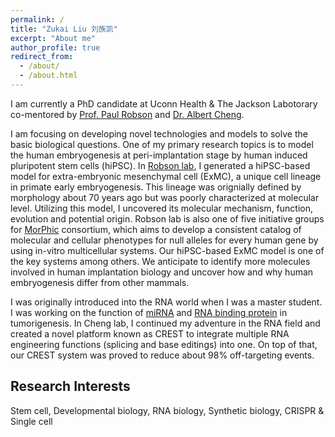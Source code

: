 ```yaml
---
permalink: /
title: "Zukai Liu 刘族凯"
excerpt: "About me"
author_profile: true
redirect_from: 
  - /about/
  - /about.html
---
```


I am currently a PhD candidate at Uconn Health & The Jackson Labotorary co-mentored by [Prof. Paul Robson](https://www.jax.org/research-and-faculty/faculty/paul-robson) and [Dr. Albert Cheng](https://cheng.bio/).

I am focusing on developing novel technologies and models to solve the basic biological questions. One of my primary research topics is to model the human embryogenesis at peri-implantation stage by human induced pluripotent stem cells (hiPSC). In [Robson lab](https://www.jax.org/research-and-faculty/research-labs/the-robson-lab), I generated a hiPSC-based model for extra-embryonic mesenchymal cell (ExMC), a unique cell lineage in primate early embryogenesis. This lineage was orignially defined by morphology about 70 years ago but was poorly characterized at molecular level. Utilizing this model, I uncovered its molecular mechanism, function, evolution and potential origin. Robson lab is also one of five initiative groups for [MorPhic](https://morphic.bio/) consortium, which aims to develop a consistent catalog of molecular and cellular phenotypes for null alleles for every human gene by using in-vitro multicellular systems. Our hiPSC-based ExMC model is one of the key systems among others. We anticipate to identify more molecules involved in human implantation biology and uncover how and why human embryogenesis differ from other mammals.

I was originally introduced into the RNA world when I was a master student. I was working on the function of [miRNA](https://academic.oup.com/jmcb/article/10/4/302/5059631?login=false) and [RNA binding protein](https://www.nature.com/articles/s41467-022-29309-1) in tumorigenesis. In Cheng lab, I continued my adventure in the RNA field and created a novel platform known as CREST to integrate multiple RNA engineering functions (splicing and base editings) into one. On top of that, our CREST system was proved to reduce about 98% off-targeting events. 

## Research Interests
Stem cell, Developmental biology, RNA biology, Synthetic biology, CRISPR & Single cell 